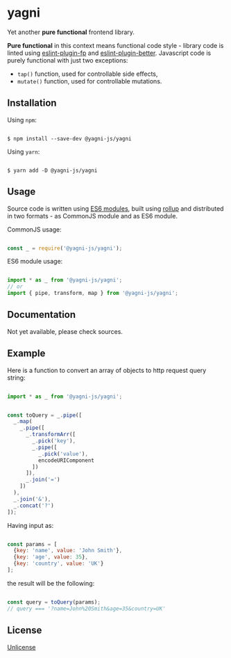# yagni

Yet another **pure functional** frontend library.

**Pure functional** in this context means functional code style - library code is
linted using [eslint-plugin-fp][eslint-plugin-fp] and
[eslint-plugin-better][eslint-plugin-better]. Javascript code is purely
functional with just two exceptions:

- `tap()` function, used for controllable side effects,
- `mutate()` function, used for controllable mutations.


## Installation

Using `npm`:

```shell

$ npm install --save-dev @yagni-js/yagni

```

Using `yarn`:

```shell

$ yarn add -D @yagni-js/yagni

```

## Usage

Source code is written using [ES6 modules][es6-modules], built using
[rollup][rollup] and distributed in two formats - as CommonJS module and as
ES6 module.

CommonJS usage:

```javascript

const _ = require('@yagni-js/yagni');

```

ES6 module usage:

```javascript

import * as _ from '@yagni-js/yagni';
// or
import { pipe, transform, map } from '@yagni-js/yagni';

```


## Documentation

Not yet available, please check sources.


## Example

Here is a function to convert an array of objects to http request query string:


```javascript

import * as _ from '@yagni-js/yagni';


const toQuery = _.pipe([
  _.map(
    _.pipe([
      _.transformArr([
        _.pick('key'),
        _.pipe([
          _.pick('value'),
          encodeURIComponent
        ])
      ]),
      _.join('=')
    ])
  ),
  _.join('&'),
  _.concat('?')
]);

```

Having input as:

```javascript

const params = [
  {key: 'name', value: 'John Smith'},
  {key: 'age', value: 35},
  {key: 'country', value: 'UK'}
];


```

the result will be the following:

```javascript

const query = toQuery(params);
// query === '?name=John%20Smith&age=35&country=UK'

```


## License

[Unlicense][unlicense]


[eslint-plugin-fp]: https://github.com/jfmengels/eslint-plugin-fp
[eslint-plugin-better]: https://github.com/idmitriev/eslint-plugin-better
[es6-modules]: https://hacks.mozilla.org/2015/08/es6-in-depth-modules/
[rollup]: https://rollupjs.org/
[unlicense]: http://unlicense.org/
